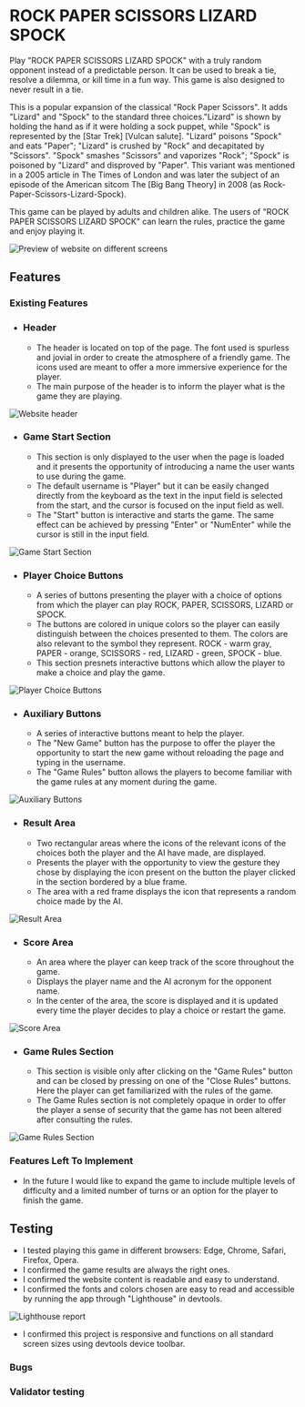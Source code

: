 # ROCK PAPER SCISSORS LIZARD SPOCK

Play "ROCK PAPER SCISSORS LIZARD SPOCK" with a truly random opponent instead of a predictable person. It can be used to break a tie, resolve a dilemma, or kill time in a fun way. This game is also designed to never result in a tie.

This is a popular expansion of the classical "Rock Paper Scissors". It adds "Lizard" and "Spock" to the standard three choices."Lizard" is shown by holding the hand as if it were holding a sock puppet, while "Spock" is represented by the [Star Trek] [Vulcan salute]. "Lizard" poisons "Spock" and eats "Paper"; "Lizard" is crushed by "Rock" and decapitated by "Scissors".  "Spock" smashes "Scissors" and vaporizes "Rock"; "Spock" is poisoned by "Lizard" and disproved by "Paper". This variant was mentioned in a 2005 article in The Times of London and was later the subject of an episode of the American sitcom The [Big Bang Theory] in 2008 (as Rock-Paper-Scissors-Lizard-Spock).

This game can be played by adults and children alike. The users of "ROCK PAPER SCISSORS LIZARD SPOCK" can learn the rules, practice the game and enjoy playing it. 

![Preview of website on different screens](../Rock-Paper-Scissors-Lizard-Spock/assets/images/RPSLSresponsive.jpg)

## Features

### Existing Features

- ### Header
    - The header is located on top of the page. The font used is spurless and jovial in order to create the atmosphere of a friendly game. The icons used are meant to offer a more immersive experience for the player. 
    - The main purpose of the header is to inform the player what is the game they are playing.

![Website header](../Rock-Paper-Scissors-Lizard-Spock/assets/images/RPSLSheader.jpg)

- ### Game Start Section
    - This section is only displayed to the user when the page is loaded and it presents the opportunity of introducing a name the user wants to use during the game.
    - The default username is "Player" but it can be easily changed directly from the keyboard as the text in the input field is selected from the start, and the cursor is focused on the input field as well.
    - The "Start" button is interactive and starts the game. The same effect can be achieved by pressing "Enter" or "NumEnter" while the cursor is still in the input field.  

![Game Start Section](../Rock-Paper-Scissors-Lizard-Spock/assets/images/startPageRPSLS.jpg)

- ### Player Choice Buttons 
    - A series of buttons presenting the player with a choice of options from which the player can play ROCK, PAPER, SCISSORS, LIZARD or SPOCK.
    - The buttons are colored in unique colors so the player can easily distinguish between the choices presented to them. The colors are also relevant to the symbol they represent. ROCK - warm gray, PAPER - orange, SCISSORS - red, LIZARD - green, SPOCK - blue.
    - This section presnets interactive buttons which allow the player to make a choice and play the game.

![Player Choice Buttons](../Rock-Paper-Scissors-Lizard-Spock/assets/images/playbuttonsRPSLS.jpg)

- ### Auxiliary Buttons 
    - A series of interactive buttons meant to help the player. 
    - The "New Game" button has the purpose to offer the player the opportunity to start the new game without reloading the page and typing in the username.
    - The "Game Rules" button allows the players to become familiar with the game rules at any moment during the game.

![Auxiliary Buttons](../Rock-Paper-Scissors-Lizard-Spock/assets/images/auxiliaryButtonsRPSLS.jpg)

- ### Result Area
    - Two rectangular areas where the icons of the relevant icons of the choices both the player and the AI have made, are displayed.
    - Presents the player with the opportunity to view the gesture they chose by displaying the icon present on the button the player clicked in the section bordered by a blue frame.
    - The area with a red frame displays the icon that represents a random choice made by the AI. 

![Result Area](../Rock-Paper-Scissors-Lizard-Spock/assets/images/reusltAreaRPSLS.jpg)


- ### Score Area 
    - An area where the player can keep track of the score throughout the game.
    - Displays the player name and the AI acronym for the opponent name. 
    - In the center of the area, the score is displayed and it is updated every time the player decides to play a choice or restart the game.

![Score Area](../Rock-Paper-Scissors-Lizard-Spock/assets/images/scoreAreaRPSLS.jpg)

- ### Game Rules Section
    - This section is visible only after clicking on the "Game Rules" button and can be closed by pressing on one of the "Close Rules" buttons. Here the player can get familiarized with the rules of the game. 
    - The Game Rules section is not completely opaque in order to offer the player a sense of security that the game has not been altered after consulting the rules.

![Game Rules Section](../Rock-Paper-Scissors-Lizard-Spock/assets/images/gameRulesRPSLS.jpg)


### Features Left To Implement

- In the future I would like to expand the game to include multiple levels of difficulty and a limited number of turns or an option for the player to finish the game.

## Testing

- I tested playing this game in different browsers: Edge, Chrome, Safari, Firefox, Opera.
- I confirmed the game results are always the right ones.
- I confirmed the website content is readable and easy to understand.
- I confirmed the fonts and colors chosen are easy to read and accessible by running the app through "Lighthouse" in devtools.

![Lighthouse report](../Rock-Paper-Scissors-Lizard-Spock/assets/images/lighthouseRPSLS.jpg)

- I confirmed this project is responsive and functions on all standard screen sizes using devtools device toolbar.

### Bugs

### Validator testing





